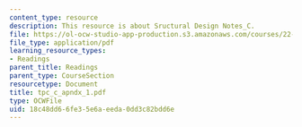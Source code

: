 ```yaml
---
content_type: resource
description: This resource is about Sructural Design Notes_C.
file: https://ol-ocw-studio-app-production.s3.amazonaws.com/courses/22-314j-structural-mechanics-in-nuclear-power-technology-fall-2006/18c48dd66fe35e6aeeda0dd3c82bdd6e_tpc_c_apndx_1.pdf
file_type: application/pdf
learning_resource_types:
- Readings
parent_title: Readings
parent_type: CourseSection
resourcetype: Document
title: tpc_c_apndx_1.pdf
type: OCWFile
uid: 18c48dd6-6fe3-5e6a-eeda-0dd3c82bdd6e
---
```

